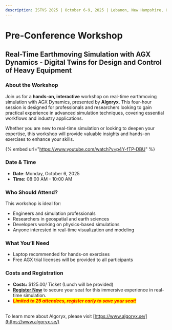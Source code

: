 ```yaml
---
description: ISTVS 2025 | October 6-9, 2025 | Lebanon, New Hampshire, USA
---
```


# Pre-Conference Workshop

## Real-Time Earthmoving Simulation with AGX Dynamics - Digital Twins for Design and Control of Heavy Equipment

### About the Workshop

Join us for a **hands-on, interactive** workshop on real-time earthmoving simulation with AGX Dynamics, presented by **Algoryx**. This four-hour session is designed for professionals and researchers looking to gain practical experience in advanced simulation techniques, covering essential workflows and industry applications.

Whether you are new to real-time simulation or looking to deepen your expertise, this workshop will provide valuable insights and hands-on exercises to enhance your skills.

{% embed url="https://www.youtube.com/watch?v=p4Y-fTP-DBU" %}

### Date & Time

* **Date**: Monday, October 6, 2025
* **Time:** 08:00 AM - 10:00 AM

### Who Should Attend?

This workshop is ideal for:

* Engineers and simulation professionals
* Researchers in geospatial and earth sciences
* Developers working on physics-based simulations
* Anyone interested in real-time visualization and modeling

### What You’ll Need

* Laptop recommended for hands-on exercises
* Free AGX trial licenses will be provided to all participants

### Costs and Registration

* **Costs:** $125.00/ Ticket (Lunch will be provided)
* [**Register Now**](../registration.md) to secure your seat for this immersive experience in real-time simulation.
* _<mark style="color:red;">**Limited to 25 attendees, register early to save your seat!**</mark>_

\
To learn more about Algoryx, please visit [https://www.algoryx.se/](https://www.algoryx.se/)

